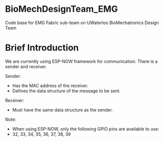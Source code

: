 # BioMechDesignTeam_EMG
Code base for EMG Fabric sub-team on UWaterloo BioMechatronics Design Team

# Brief Introduction
We are currently using ESP-NOW framework for communication. There is a sender and receiver.

Sender:
- Has the MAC address of the receiver.
- Defines the data structure of the message to be sent.

Receiver:
- Must have the same data structure as the sender.

Note:
- When using ESP-NOW, only the following GPIO pins are available to use:
- 32, 33, 34, 35, 36, 37, 38, 39
